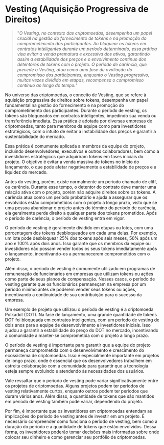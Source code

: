 # Vesting (Aquisição Progressiva de Direitos)

>"*O Vesting, no contexto das criptomoedas, desempenha um papel crucial na gestão do fornecimento de tokens e na promoção do comprometimento dos participantes. Ao bloquear os tokens em contratos inteligentes durante um período determinado, essa prática visa evitar a venda prematura e excessiva dos ativos, garantindo assim a estabilidade dos preços e o envolvimento contínuo dos detentores de tokens com o projeto. O período de carência, que precede o Vesting, atua como uma fase de avaliação do compromisso dos participantes, enquanto o Vesting progressivo, muitas vezes dividido em etapas, recompensa o compromisso contínuo ao longo do tempo.*"

No universo das criptomoedas, o conceito de Vesting, que se refere à aquisição progressiva de direitos sobre tokens, desempenha um papel fundamental na gestão do fornecimento e na promoção do comprometimento dos participantes. Durante o período de vesting, os tokens são bloqueados em contratos inteligentes, impedindo sua venda ou transferência imediata. Essa prática é adotada por diversas empresas de criptomoedas, tanto para membros da equipe como para investidores estratégicos, com o intuito de evitar a instabilidade dos preços e garantir a sustentabilidade do mercado.

Essa prática é comumente aplicada a membros da equipe do projeto, incluindo desenvolvedores, executivos e outros colaboradores, bem como a investidores estratégicos que adquiriram tokens em fases iniciais do projeto. O objetivo é evitar a venda massiva de tokens no início do lançamento, o que pode afetar negativamente a estabilidade de preços e a liquidez do mercado.

Antes do vesting, porém, existe normalmente um período chamado de cliff, ou carência. Durante esse tempo, o detentor do contrato deve manter uma relação ativa com o projeto, porém não adquire direitos sobre os tokens. A carência atua como um período probatório e ajuda a assegurar que os envolvidos estão comprometidos com o projeto a longo prazo, visto que se uma pessoa abandonar o projeto antes do término do período de carência, ela geralmente perde direito a qualquer parte dos tokens prometidos. Após o período de carência, o período de vesting entra em vigor.

O período de vesting é geralmente dividido em etapas ou lotes, com uma porcentagem dos tokens desbloqueados em cada uma delas. Por exemplo, um lote pode desbloquear 25% dos tokens após seis meses, 50% após um ano e 100% após dois anos. Isso garante que os membros da equipe ou investidores não possam vender todos os seus tokens imediatamente após o lançamento, incentivando-os a permanecerem comprometidos com o projeto.

Além disso, o período de vesting é comumente utilizado em programas de remuneração de funcionários em empresas que utilizam tokens ou ações como parte de seus planos de compensação. Nesses casos, o período de vesting garante que os funcionários permaneçam na empresa por um período mínimo antes de poderem vender seus tokens ou ações, incentivando a continuidade de sua contribuição para o sucesso da empresa.

Um exemplo de projeto que utilizou o período de vesting é a criptomoeda Polkadot (DOT). Na fase de lançamento, uma grande quantidade de tokens DOT foi bloqueada em contratos inteligentes, com um período de vesting de dois anos para a equipe de desenvolvimento e investidores iniciais. Isso ajudou a garantir a estabilidade do preço do DOT no mercado, incentivando a comunidade a manter-se comprometida com o projeto a longo prazo.

O período de vesting é importante para garantir que a equipe do projeto permaneça comprometida com o desenvolvimento e crescimento do ecossistema de criptomoedas. Isso é especialmente importante em projetos de longo prazo, onde é essencial que os desenvolvedores trabalhem em estreita colaboração com a comunidade para garantir que a tecnologia esteja sempre evoluindo e atendendo às necessidades dos usuários.

Vale ressaltar que o período de vesting pode variar significativamente entre os projetos de criptomoedas. Alguns projetos podem ter períodos de vesting relativamente curtos, enquanto outros podem ter períodos que duram vários anos. Além disso, a quantidade de tokens que são mantidos em período de vesting também pode variar, dependendo do projeto.

Por fim, é importante que os investidores em criptomoedas entendam as implicações do período de vesting antes de investir em um projeto. É necessário compreender como funciona o período de vesting, bem como a duração do período e a quantidade de tokens que estão envolvidos. Dessa forma, os investidores poderão tomar decisões mais informadas sobre onde colocar seu dinheiro e como gerenciar seu portfólio de criptomoedas.